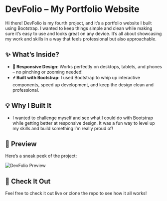 # DevFolio – My Portfolio Website

Hi there! DevFolio is my fourth project, and it’s a portfolio website I built using Bootstrap. I wanted to keep things simple and clean while making sure it’s easy to use and looks great on any device. It’s all about showcasing my work and skills in a way that feels professional but also approachable.

## ✨ What’s Inside?
- **📱 Responsive Design**: Works perfectly on desktops, tablets, and phones – no pinching or zooming needed!
- **⚡ Built with Bootstrap**: I used Bootstrap to whip up interactive components, speed up development, and keep the design clean and professional.

## 💡 Why I Built It
- I wanted to challenge myself and see what I could do with Bootstrap while getting better at responsive design. It was a fun way to level up my skills and build something I’m really proud of!

## 📸 Preview
Here’s a sneak peek of the project:

![DevFolio Preview](https://github.com/mohamedkhaled-dev/devfolio/blob/master/src/screenshot/DevFolio.png)


## 🚀 Check It Out
Feel free to check it out live or clone the repo to see how it all works!
